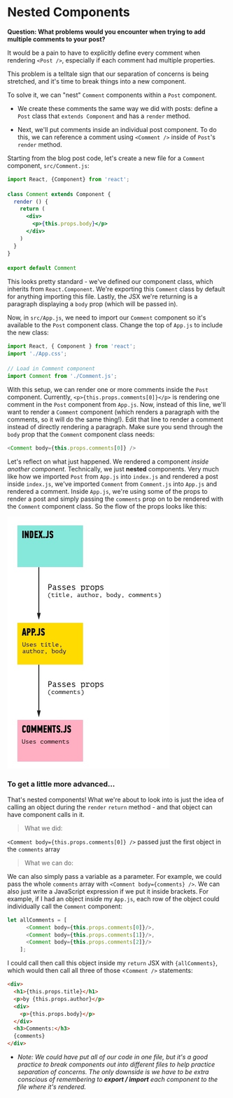 # Nested Components

**Question: What problems would you encounter when trying to add multiple comments to your post?**

It would be a pain to have to explicitly define every comment when rendering `<Post />`, especially if each comment had multiple properties.

This problem is a telltale sign that our separation of concerns is being stretched, and it's time to break things into a new component.

To solve it, we can "nest" `Comment` components within a `Post` component.

* We create these comments the same way we did with posts: define a `Post` class that `extends Component` and has a `render` method.

* Next, we'll put comments inside an individual post component. To do this, we can reference a comment using `<Comment />` inside of `Post`'s `render` method.

Starting from the blog post code, let's create a new file for a `Comment` component, `src/Comment.js`:

```jsx
import React, {Component} from 'react';

class Comment extends Component {
  render () {
    return (
      <div>
        <p>{this.props.body}</p>
      </div>
    )
  }
}

export default Comment
```

This looks pretty standard - we've defined our component class, which inherits from `React.Component`. We're exporting this `Comment` class by default for anything importing this file. Lastly, the JSX we're returning is a paragraph displaying a `body` prop (which will be passed in).

Now, in `src/App.js`, we need to import our `Comment` component so it's available to the `Post` component class. Change the top of `App.js` to include the new class:

```js
import React, { Component } from 'react';
import './App.css';

// Load in Comment component
import Comment from './Comment.js';
```
With this setup, we can render one or more comments inside the `Post` component. Currently,
`<p>{this.props.comments[0]}</p>` is rendering one comment in the `Post` component from `App.js`. Now, instead of this line, we'll want to render a `Comment` component (which renders a paragraph with the comments, so it will do the same thing!). Edit that line to render a comment instead of directly rendering a paragraph.  Make sure you send through the `body` prop that the `Comment` component class needs:

```js
<Comment body={this.props.comments[0]} />
```

Let's reflect on what just happened. We rendered a component _inside another component_. Technically, we just **nested** components. Very much like how we imported `Post` from `App.js` into `index.js` and rendered a post inside `index.js`, we've imported `Comment` from `Comment.js` into `App.js` and rendered a comment. Inside `App.js`, we're using some of the props to render a post and simply passing the `comments` prop on to be rendered with the `Comment` component class. So the flow of the props looks like this:


![nested components chart](./images/nested_components_chart.jpg)


### To get a little more advanced...

That's nested components! What we're about to look into is just the idea of calling an object during the `render` `return` method - and that object can have component calls in it.

> What we did:

`<Comment body={this.props.comments[0]} />` passed just the first object in the `comments` array

> What we can do:

We can also simply pass a variable as a parameter. For example, we could pass the whole `comments` array with `<Comment body={comments} />`. We can also just write a JavaScript expression if we put it inside brackets. For example, if I had an object inside my `App.js`, each row of the object could individually call the `Comment` component:

```js
let allComments = [
      <Comment body={this.props.comments[0]}/>,
      <Comment body={this.props.comments[1]}/>,
      <Comment body={this.props.comments[2]}/>
    ];
```
I could call then call this object inside my `return` JSX with `{allComments}`, which would then call all three of those <`Comment />` statements:

```html
<div>
  <h1>{this.props.title}</h1>
  <p>by {this.props.author}</p>
  <div>
    <p>{this.props.body}</p>
  </div>
  <h3>Comments:</h3>
  {comments}
</div>
```

 * *Note: We could have put all of our code in one file, but it's a good practice to break components out into different files to help practice separation of concerns. The only downside is we have to be extra conscious of remembering to **export / import** each component to the file where it's rendered.*
